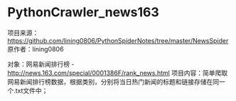 # PythonCrawler_news163

项目来源：https://github.com/lining0806/PythonSpiderNotes/tree/master/NewsSpider
原作者：lining0806

对象：网易新闻排行榜 - http://news.163.com/special/0001386F/rank_news.html
项目内容：简单爬取网易新闻排行榜数据，根据类别，分别将当日热门新闻的标题和链接存储在同一个.txt文件中；
